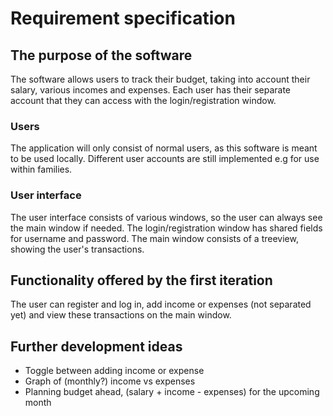
# Requirement specification

## The purpose of the software

The software allows users to track their budget, taking into account their salary, various incomes and expenses.
Each user has their separate account that they can access with the login/registration window.

### Users

The application will only consist of normal users, as this software is meant to be used locally. Different user accounts are still implemented e.g for use within families.

### User interface

The user interface consists of various windows, so the user can always see the main window if needed.
The login/registration window has shared fields for username and password. The main window consists of a treeview, showing
the user's transactions.

## Functionality offered by the first iteration

The user can register and log in, add income or expenses (not separated yet) and view these transactions on the main window.

## Further development ideas

- Toggle between adding income or expense
- Graph of (monthly?) income vs expenses
- Planning budget ahead, (salary + income - expenses) for the upcoming month 